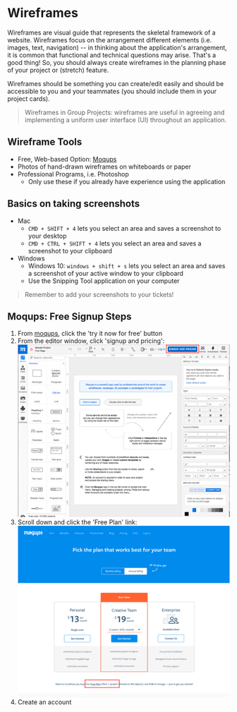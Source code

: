 # Wireframes

Wireframes are visual guide that represents the skeletal framework of a website. Wireframes focus on the arrangement different elements (i.e. images, text, navigation) -- in thinking about the application's arrangement, it is common that functional and technical questions may arise. That's a good thing! So, you should always create wireframes in the planning phase of your project or (stretch) feature.

Wireframes should be something you can create/edit easily and should be accessible to you and your teammates (you should include them in your project cards).

> Wireframes in Group Projects: wireframes are useful in agreeing and implementing a uniform user interface (UI) throughout an application.

## Wireframe Tools
- Free, Web-based Option: [Moqups](https://moqups.com/)
- Photos of hand-drawn wireframes on whiteboards or paper
- Professional Programs, i.e. Photoshop
  - Only use these if you already have experience using the application

## Basics on taking screenshots
- Mac
  - `CMD + SHIFT + 4` lets you select an area and saves a screenshot to your desktop
  - `CMD + CTRL + SHIFT + 4` lets you select an area and saves a screenshot to your clipboard
- Windows
  - Windows 10: `windows + shift + s` lets you select an area and saves a screenshot of your active window to your clipboard
  - Use the Snipping Tool application on your computer

 > Remember to add your screenshots to your tickets!

## Moqups: Free Signup Steps

1. From [moqups](https://moqups.com/), click the 'try it now for free' button
1. From the editor window, click 'signup and pricing':
![Signup Step 1](../images/signup1.png)
1. Scroll down and click the 'Free Plan' link:
![Signup Step 2](../images/signup2.png)
1. Create an account

